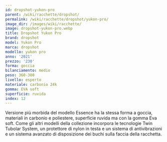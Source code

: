```yaml
---
id: dropshot-yukon-pro
parent: /wiki/racchette/dropshot/
permalink: /wiki/racchette/dropshot/yukon-pro/
image_dir: /images/wiki/racchette/
image: dropshot-yukon-pro.webp
title: Dropshot Yukon Pro
brand: dropshot
model: Yukon Pro
marca: dropshot
modello: yukon pro
anno: '2021'
prezzo: '230'
forma: goccia
bilanciamento: medio
peso: 360-380
livello: esperto
materiale: carbonio 24k
gomma: EVA soft
superficie: ruvida
index: 12
---
```

Versione più morbida del modello Essence ha la stessa forma a goccia, materiali in carbonio e poliestere, superficie ruvida ma con la gomma Eva soft. Come gli altri modelli della collezione incorpora le tecnologie Twin Tubolar System, un protettore di nylon in testa e un sistema di antivibrazioni e un sistema avanzato di disposizione dei buchi sulla faccia della racchetta.